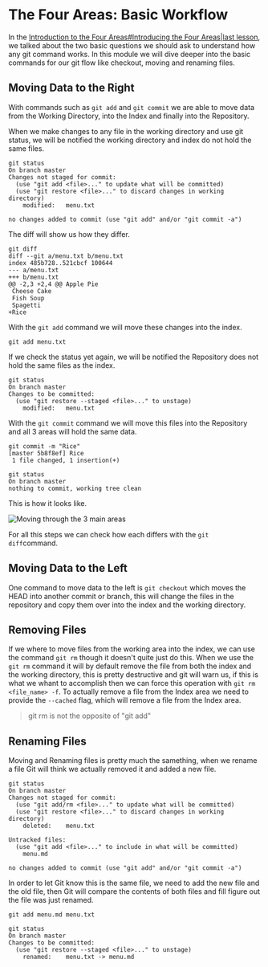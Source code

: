 # The Four Areas: Basic Workflow

In the [Introduction to the Four Areas#Introducing the Four Areas|last lesson](Introducing_the_Four_Areas), we talked about the two basic questions we should ask to understand how any git command works. In this module we will dive deeper into the basic commands for our git flow like checkout, moving and renaming files.

## Moving Data to the Right

With commands such as `git add` and `git commit` we are able to move data from the Working Directory, into the Index and finally into the Repository.

When we make changes to any file in the working directory and use git status, we will be notified the working directory and index do not hold the same files.

```
git status
On branch master
Changes not staged for commit:
  (use "git add <file>..." to update what will be committed)
  (use "git restore <file>..." to discard changes in working directory)
	modified:   menu.txt

no changes added to commit (use "git add" and/or "git commit -a")
```

The diff will show us how they differ.

```
git diff
diff --git a/menu.txt b/menu.txt
index 485b728..521cbcf 100644
--- a/menu.txt
+++ b/menu.txt
@@ -2,3 +2,4 @@ Apple Pie
 Cheese Cake
 Fish Soup
 Spagetti
+Rice
```

With the `git add` command we will move these changes into the index.

```
git add menu.txt
```

If we check the status yet again, we will be notified the Repository does not hold the same files as the index.

```
git status
On branch master
Changes to be committed:
  (use "git restore --staged <file>..." to unstage)
	modified:   menu.txt
```

With the `git commit` command we will move this files into the Repository and all 3 areas will hold the same data.

```
git commit -m "Rice"
[master 5b8f8ef] Rice
 1 file changed, 1 insertion(+)
```

```
git status
On branch master
nothing to commit, working tree clean
```

This is how it looks like.

![Moving through the 3 main areas](https://i.imgur.com/aV8vtZW.png)


For all this steps we can check how each differs with the `git diff`command.

## Moving Data to the Left

One command to move data to the left is `git checkout` which moves the HEAD into another commit or branch, this will change the files in the repository and copy them over into the index and the working directory. 

## Removing Files

If we where to move files from the working area into the index, we can use the command `git rm` though it doesn't quite just do this. When we use the `git rm` command it will by default remove the file from both the index and the working directory, this is pretty destructive and git will warn us, if this is what we whant to accomplish then we can force this operation with `git rm <file_name> -f`. To actually remove a file from the Index area we need to provide the `--cached` flag, which will remove a file from the Index area.

> git rm is not the opposite of "git add"

## Renaming Files

Moving and Renaming files is pretty much the samething, when we rename a file Git will think we actually removed it and added a new file.


```
git status
On branch master
Changes not staged for commit:
  (use "git add/rm <file>..." to update what will be committed)
  (use "git restore <file>..." to discard changes in working directory)
	deleted:    menu.txt

Untracked files:
  (use "git add <file>..." to include in what will be committed)
	menu.md

no changes added to commit (use "git add" and/or "git commit -a")
```

In order to let Git know this is the same file, we need to add the new file and the old file, then Git will compare the contents of both files and fill figure out the file was just renamed.


```
git add menu.md menu.txt

git status
On branch master
Changes to be committed:
  (use "git restore --staged <file>..." to unstage)
	renamed:    menu.txt -> menu.md
```
